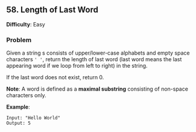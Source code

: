 ## 58. Length of Last Word

**Difficulty**: Easy

### Problem

Given a string s consists of upper/lower-case alphabets and empty space characters `' '`, return the length of last word (last word means the last appearing word if we loop from left to right) in the string.

If the last word does not exist, return 0.

**Note**: A word is defined as a **maximal substring** consisting of non-space characters only.

**Example**:

```
Input: "Hello World"
Output: 5
```
